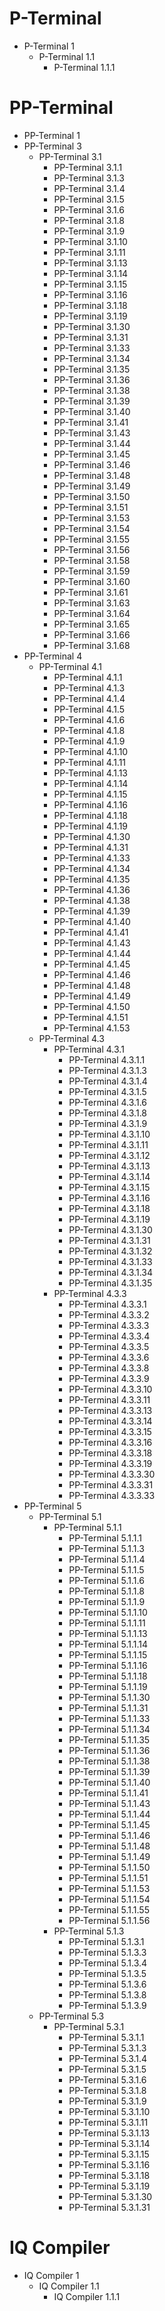 # P-Terminal

  - P-Terminal 1
    - P-Terminal 1.1
      - P-Terminal 1.1.1

# PP-Terminal

 - PP-Terminal 1
 - PP-Terminal 3
   - PP-Terminal 3.1
     - PP-Terminal 3.1.1
     - PP-Terminal 3.1.3
     - PP-Terminal 3.1.4
     - PP-Terminal 3.1.5
     - PP-Terminal 3.1.6
     - PP-Terminal 3.1.8
     - PP-Terminal 3.1.9
     - PP-Terminal 3.1.10
     - PP-Terminal 3.1.11
     - PP-Terminal 3.1.13
     - PP-Terminal 3.1.14
     - PP-Terminal 3.1.15
     - PP-Terminal 3.1.16
     - PP-Terminal 3.1.18
     - PP-Terminal 3.1.19
     - PP-Terminal 3.1.30
     - PP-Terminal 3.1.31
     - PP-Terminal 3.1.33
     - PP-Terminal 3.1.34
     - PP-Terminal 3.1.35
     - PP-Terminal 3.1.36
     - PP-Terminal 3.1.38
     - PP-Terminal 3.1.39
     - PP-Terminal 3.1.40
     - PP-Terminal 3.1.41
     - PP-Terminal 3.1.43
     - PP-Terminal 3.1.44
     - PP-Terminal 3.1.45
     - PP-Terminal 3.1.46
     - PP-Terminal 3.1.48
     - PP-Terminal 3.1.49
     - PP-Terminal 3.1.50
     - PP-Terminal 3.1.51
     - PP-Terminal 3.1.53
     - PP-Terminal 3.1.54
     - PP-Terminal 3.1.55
     - PP-Terminal 3.1.56
     - PP-Terminal 3.1.58
     - PP-Terminal 3.1.59
     - PP-Terminal 3.1.60
     - PP-Terminal 3.1.61
     - PP-Terminal 3.1.63
     - PP-Terminal 3.1.64
     - PP-Terminal 3.1.65
     - PP-Terminal 3.1.66
     - PP-Terminal 3.1.68
 - PP-Terminal 4
   - PP-Terminal 4.1
     - PP-Terminal 4.1.1
     - PP-Terminal 4.1.3
     - PP-Terminal 4.1.4
     - PP-Terminal 4.1.5
     - PP-Terminal 4.1.6
     - PP-Terminal 4.1.8
     - PP-Terminal 4.1.9
     - PP-Terminal 4.1.10
     - PP-Terminal 4.1.11
     - PP-Terminal 4.1.13
     - PP-Terminal 4.1.14
     - PP-Terminal 4.1.15
     - PP-Terminal 4.1.16
     - PP-Terminal 4.1.18
     - PP-Terminal 4.1.19
     - PP-Terminal 4.1.30
     - PP-Terminal 4.1.31
     - PP-Terminal 4.1.33
     - PP-Terminal 4.1.34
     - PP-Terminal 4.1.35
     - PP-Terminal 4.1.36
     - PP-Terminal 4.1.38
     - PP-Terminal 4.1.39
     - PP-Terminal 4.1.40
     - PP-Terminal 4.1.41
     - PP-Terminal 4.1.43
     - PP-Terminal 4.1.44
     - PP-Terminal 4.1.45
     - PP-Terminal 4.1.46
     - PP-Terminal 4.1.48
     - PP-Terminal 4.1.49
     - PP-Terminal 4.1.50
     - PP-Terminal 4.1.51
     - PP-Terminal 4.1.53
   - PP-Terminal 4.3
     - PP-Terminal 4.3.1
       - PP-Terminal 4.3.1.1
       - PP-Terminal 4.3.1.3
       - PP-Terminal 4.3.1.4
       - PP-Terminal 4.3.1.5
       - PP-Terminal 4.3.1.6
       - PP-Terminal 4.3.1.8
       - PP-Terminal 4.3.1.9
       - PP-Terminal 4.3.1.10
       - PP-Terminal 4.3.1.11
       - PP-Terminal 4.3.1.12
       - PP-Terminal 4.3.1.13
       - PP-Terminal 4.3.1.14
       - PP-Terminal 4.3.1.15
       - PP-Terminal 4.3.1.16
       - PP-Terminal 4.3.1.18
       - PP-Terminal 4.3.1.19
       - PP-Terminal 4.3.1.30
       - PP-Terminal 4.3.1.31
       - PP-Terminal 4.3.1.32
       - PP-Terminal 4.3.1.33
       - PP-Terminal 4.3.1.34
       - PP-Terminal 4.3.1.35
      - PP-Terminal 4.3.3
        - PP-Terminal 4.3.3.1
        - PP-Terminal 4.3.3.2
        - PP-Terminal 4.3.3.3
        - PP-Terminal 4.3.3.4
        - PP-Terminal 4.3.3.5
        - PP-Terminal 4.3.3.6
        - PP-Terminal 4.3.3.8
        - PP-Terminal 4.3.3.9
        - PP-Terminal 4.3.3.10
        - PP-Terminal 4.3.3.11
        - PP-Terminal 4.3.3.13
        - PP-Terminal 4.3.3.14
        - PP-Terminal 4.3.3.15
        - PP-Terminal 4.3.3.16
        - PP-Terminal 4.3.3.18
        - PP-Terminal 4.3.3.19
        - PP-Terminal 4.3.3.30
        - PP-Terminal 4.3.3.31
        - PP-Terminal 4.3.3.33
 - PP-Terminal 5
   - PP-Terminal 5.1
     - PP-Terminal 5.1.1
       - PP-Terminal 5.1.1.1
       - PP-Terminal 5.1.1.3
       - PP-Terminal 5.1.1.4
       - PP-Terminal 5.1.1.5
       - PP-Terminal 5.1.1.6
       - PP-Terminal 5.1.1.8
       - PP-Terminal 5.1.1.9
       - PP-Terminal 5.1.1.10
       - PP-Terminal 5.1.1.11
       - PP-Terminal 5.1.1.13
       - PP-Terminal 5.1.1.14
       - PP-Terminal 5.1.1.15
       - PP-Terminal 5.1.1.16
       - PP-Terminal 5.1.1.18
       - PP-Terminal 5.1.1.19
       - PP-Terminal 5.1.1.30
       - PP-Terminal 5.1.1.31
       - PP-Terminal 5.1.1.33
       - PP-Terminal 5.1.1.34
       - PP-Terminal 5.1.1.35
       - PP-Terminal 5.1.1.36
       - PP-Terminal 5.1.1.38
       - PP-Terminal 5.1.1.39
       - PP-Terminal 5.1.1.40
       - PP-Terminal 5.1.1.41
       - PP-Terminal 5.1.1.43
       - PP-Terminal 5.1.1.44
       - PP-Terminal 5.1.1.45
       - PP-Terminal 5.1.1.46
       - PP-Terminal 5.1.1.48
       - PP-Terminal 5.1.1.49
       - PP-Terminal 5.1.1.50
       - PP-Terminal 5.1.1.51
       - PP-Terminal 5.1.1.53
       - PP-Terminal 5.1.1.54
       - PP-Terminal 5.1.1.55
       - PP-Terminal 5.1.1.56
     - PP-Terminal 5.1.3
       - PP-Terminal 5.1.3.1
       - PP-Terminal 5.1.3.3
       - PP-Terminal 5.1.3.4
       - PP-Terminal 5.1.3.5
       - PP-Terminal 5.1.3.6
       - PP-Terminal 5.1.3.8
       - PP-Terminal 5.1.3.9
   - PP-Terminal 5.3
     - PP-Terminal 5.3.1
       - PP-Terminal 5.3.1.1
       - PP-Terminal 5.3.1.3
       - PP-Terminal 5.3.1.4
       - PP-Terminal 5.3.1.5
       - PP-Terminal 5.3.1.6
       - PP-Terminal 5.3.1.8
       - PP-Terminal 5.3.1.9
       - PP-Terminal 5.3.1.10
       - PP-Terminal 5.3.1.11
       - PP-Terminal 5.3.1.13
       - PP-Terminal 5.3.1.14
       - PP-Terminal 5.3.1.15
       - PP-Terminal 5.3.1.16
       - PP-Terminal 5.3.1.18
       - PP-Terminal 5.3.1.19
       - PP-Terminal 5.3.1.30
       - PP-Terminal 5.3.1.31

# IQ Compiler

  - IQ Compiler 1
    - IQ Compiler 1.1
      - IQ Compiler 1.1.1
